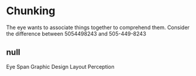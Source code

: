 # Chunking

The eye wants to associate things together to comprehend them. Consider the difference between 5054498243 and 505-449-8243

## null

Eye Span
Graphic Design
Layout
Perception

